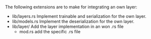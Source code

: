 The following extensions are to make for integrating an own layer: 
- lib/layers.rs   Implement trainable and serialization for the own layer. 
- lib/models.rs   Implement the deserialization for the own layer. 
- lib/layer/      Add the layer implementation in an won .rs file 
    * mod.rs      add the specific .rs file